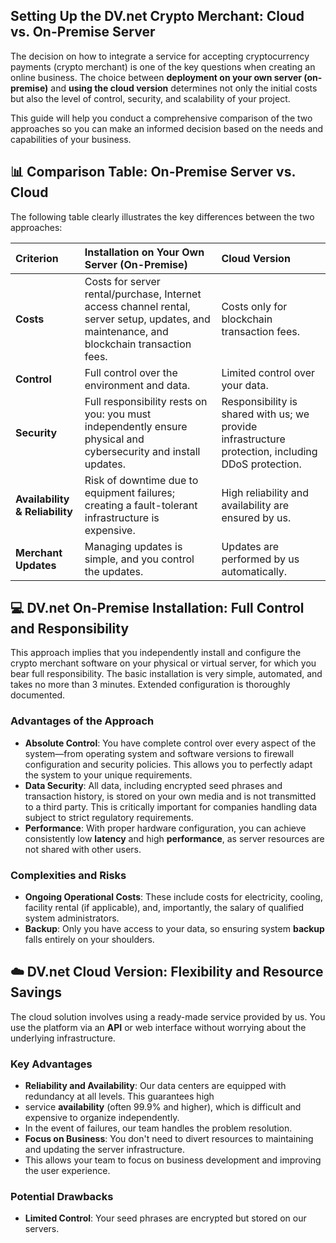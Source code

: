 ## Setting Up the DV.net Crypto Merchant: Cloud vs. On-Premise Server

The decision on how to integrate a service for accepting cryptocurrency payments (crypto merchant) is one of the key 
questions when creating an online business. The choice between **deployment on your own server (on-premise)** and 
**using the cloud version** determines not only the initial costs but also the level of control, security, 
and scalability of your project.

This guide will help you conduct a comprehensive comparison of the two approaches so you can make an informed decision 
based on the needs and capabilities of your business.


## 📊 Comparison Table: On-Premise Server vs. Cloud

The following table clearly illustrates the key differences between the two approaches:

| Criterion | Installation on Your Own Server (On-Premise) | Cloud Version |
|:---|:---|:---|
| **Costs** | Costs for server rental/purchase, Internet access channel rental, server setup, updates, and maintenance, and blockchain transaction fees. | Costs only for blockchain transaction fees. |
| **Control** | Full control over the environment and data. | Limited control over your data. |
| **Security** | Full responsibility rests on you: you must independently ensure physical and cybersecurity and install updates. | Responsibility is shared with us; we provide infrastructure protection, including DDoS protection. |
| **Availability & Reliability** | Risk of downtime due to equipment failures; creating a fault-tolerant infrastructure is expensive. | High reliability and availability are ensured by us. |
| **Merchant Updates** | Managing updates is simple, and you control the updates. | Updates are performed by us automatically. |


## 💻 DV.net On-Premise Installation: Full Control and Responsibility

This approach implies that you independently install and configure the crypto merchant software on your physical 
or virtual server, for which you bear full responsibility. The basic installation is very simple, automated, 
and takes no more than 3 minutes. Extended configuration is thoroughly documented.

### Advantages of the Approach
- **Absolute Control**: You have complete control over every aspect of the system—from operating system and software 
versions to firewall configuration and security policies. This allows you to perfectly adapt the system to your 
unique requirements.
- **Data Security**: All data, including encrypted seed phrases and transaction history, is stored on your own media 
and is not transmitted to a third party. This is critically important for companies handling data subject to strict 
regulatory requirements.
- **Performance**: With proper hardware configuration, you can achieve consistently low **latency** and 
high **performance**, as server resources are not shared with other users.

### Complexities and Risks
- **Ongoing Operational Costs**: These include costs for electricity, cooling, facility rental (if applicable), 
and, importantly, the salary of qualified system administrators.
- **Backup**: Only you have access to your data, so ensuring system **backup** falls entirely on your shoulders.

## ☁️ DV.net Cloud Version: Flexibility and Resource Savings

The cloud solution involves using a ready-made service provided by us. You use the platform via an **API** or web 
interface without worrying about the underlying infrastructure.

### Key Advantages
- **Reliability and Availability**: Our data centers are equipped with redundancy at all levels. This guarantees high 
- service **availability** (often 99.9% and higher), which is difficult and expensive to organize independently. 
- In the event of failures, our team handles the problem resolution.
- **Focus on Business**: You don't need to divert resources to maintaining and updating the server infrastructure. 
- This allows your team to focus on business development and improving the user experience.

### Potential Drawbacks
- **Limited Control**: Your seed phrases are encrypted but stored on our servers.
